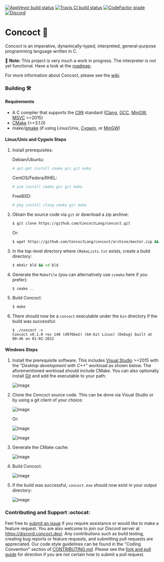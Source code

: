[![AppVeyor build status](https://img.shields.io/appveyor/ci/ldilley/concoct?label=AppVeyor%20build%20status)](https://ci.appveyor.com/project/ldilley/concoct)
[![Travis CI build status](https://img.shields.io/travis/com/ConcoctLang/concoct?label=Travis%20CI%20build%20status)](https://travis-ci.com/ConcoctLang/concoct)
[![CodeFactor grade](https://img.shields.io/codefactor/grade/github/ConcoctLang/concoct?label=CodeFactor%20quality)](https://www.codefactor.io/repository/github/ConcoctLang/concoct)
[![Discord](https://img.shields.io/discord/540333638479380487?label=Discord)](https://discord.concoct.dev/)

Concoct 🧪
=======
Concoct is an imperative, dynamically-typed, interpreted, general-purpose programming language written in C.

:construction: **Note:** This project is very much a work in progress. The interpreter is not yet functional. Have a look at the [roadmap](https://github.com/ConcoctLang/concoct/wiki/Roadmap).

For more information about Concoct, please see the [wiki](https://github.com/ConcoctLang/concoct/wiki).

### Building :hammer_and_wrench:
#### Requirements
* A C compiler that supports the [C99](http://en.wikipedia.org/wiki/C99) standard ([Clang](http://clang.llvm.org/), [GCC](http://gcc.gnu.org/), [MinGW](https://osdn.net/projects/mingw), [MSVC](http://visualstudio.microsoft.com/) >=2015)
* [CMake](http://cmake.org/) (>=3.1.0)
* make/[gmake](http://www.gnu.org/software/make/) (if using Linux/Unix, [Cygwin](http://www.cygwin.com/), or [MinGW](https://osdn.net/projects/mingw))

#### Linux/Unix and Cygwin Steps
1. Install prerequisites:

   Debian/Ubuntu:
   ```sh
   # apt-get install cmake gcc git make
   ```
   CentOS/Fedora/RHEL:
   ```sh
   # yum install cmake gcc git make
   ```
   FreeBSD:
   ```sh
   # pkg install clang cmake git make
   ```
1. Obtain the source code via `git` or download a zip archive:
   ```sh
   $ git clone https://github.com/ConcoctLang/concoct.git
   ```
   Or:
   ```sh
   $ wget https://github.com/ConcoctLang/concoct/archive/master.zip && unzip master.zip
   ```

2. In the top-level directory where `CMakeLists.txt` exists, create a build directory:
   ```sh
   $ mkdir bld && cd bld
   ```

3. Generate the `Makefile` (you can alternatively use `ccmake` here if you prefer):
   ```sh
   $ cmake ..
   ```

4. Build Concoct:
   ```sh
   $ make
   ```

5. There should now be a `concoct` executable under the `bin` directory if the build was successful:
   ```
   $ ./concoct -v
   Concoct v0.1.0 rev 148 (d976be2) (64-bit Linux) (Debug) built at 00:46 on 01-02-2022
   ```

#### Windows Steps
1. Install the prerequisite software. This includes [Visual Studio](https://visualstudio.microsoft.com/) >=2015 with the "_Desktop development with C++_" workload as
   shown below. The aforementioned workload should include CMake. You can also optionally install [Git](https://git-scm.com/downloads) and add the executable to your path:

   ![image](https://user-images.githubusercontent.com/3323717/147863961-50856b16-9b4a-4dea-a4eb-fff7e6a18000.png)

2. Clone the Concoct source code. This can be done via Visual Studio or by using a git client of your choice:

   ![image](https://user-images.githubusercontent.com/3323717/147864080-fcb8c232-d975-4a99-b060-435232c9346f.png)

   Or:

   ![image](https://user-images.githubusercontent.com/3323717/147864037-62854ead-43fc-4b90-abbf-99d1162f2a8f.png)

   ![image](https://user-images.githubusercontent.com/3323717/147864136-0581bdd1-cfda-4f47-9e30-b59f5a058aa1.png)

3. Generate the CMake cache:

   ![image](https://user-images.githubusercontent.com/3323717/147864180-ee480075-de55-4b86-9f79-7486b2237c90.png)

4. Build Concoct:

   ![image](https://user-images.githubusercontent.com/3323717/147864201-8d8d2ac9-78fe-4efa-a6b7-3c4b7dc3c3d0.png)

5. If the build was successful, `concoct.exe` should now exist in your output directory:

   ![image](https://user-images.githubusercontent.com/3323717/147864334-5c8d44f3-136f-47f9-a1d5-434826e6572d.png)

### Contributing and Support :octocat:
Feel free to [submit an issue](https://github.com/ConcoctLang/concoct/issues/new) if you require assistance or would like to
make a feature request. You are also welcome to join our Discord server at https://discord.concoct.dev/. Any contributions such as build testing, creating bug reports
or feature requests, and submitting pull requests are appreciated. Our code style guidelines can be found in the "Coding Convention" section of
[CONTRIBUTING.md](https://github.com/ConcoctLang/concoct/blob/master/.github/CONTRIBUTING.md). Please see the
[fork and pull guide](https://help.github.com/en/github/collaborating-with-issues-and-pull-requests/creating-a-pull-request-from-a-fork)
for direction if you are not certain how to submit a pull request.
